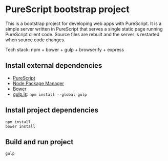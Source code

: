 # PureScript bootstrap project

This is a bootstrap project for developing web apps with PureScript. It is a simple server written in PureScript that serves a single static page running PureScript client code. Source files are rebuilt and the server is restarted when source code changes.

Tech stack: npm + bower + gulp + browserify + express

## Install external dependencies

* [PureScript](http://www.purescript.org/download/)
* [Node Package Manager](https://nodejs.org/)
* [Bower](http://bower.io/)
* [gulp.js](http://gulpjs.com/): `npm install --global gulp`

## Install project dependencies

```
npm install
bower install
```

## Build and run project

```
gulp
```